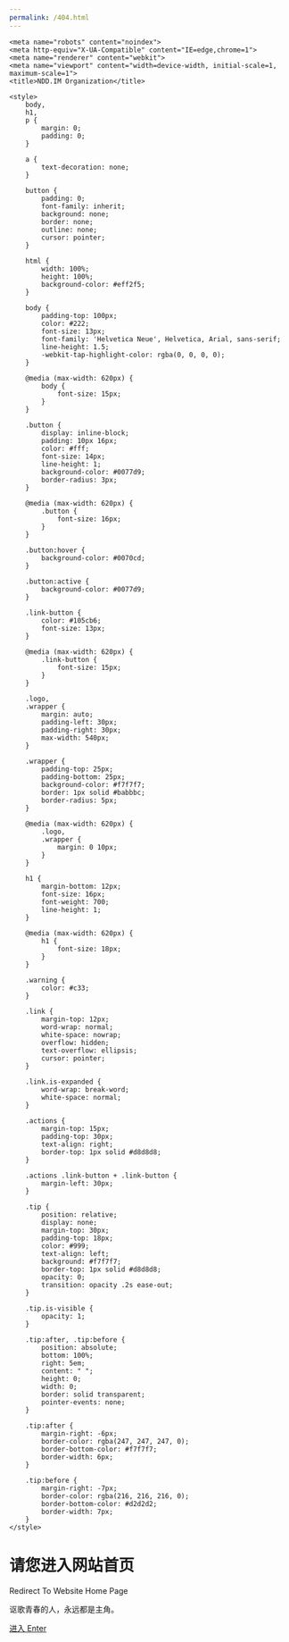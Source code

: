 ```yaml
---
permalink: /404.html
---
```


<!DOCTYPE html>
<!-- saved from url=(0054)https://link.zhihu.com/?target=https%3A//uycfytdcty.co -->
<html lang="zh-CN"><head><meta http-equiv="Content-Type" content="text/html; charset=UTF-8">
    
    <meta name="robots" content="noindex">
    <meta http-equiv="X-UA-Compatible" content="IE=edge,chrome=1">
    <meta name="renderer" content="webkit">
    <meta name="viewport" content="width=device-width, initial-scale=1, maximum-scale=1">
    <title>NDD.IM Organization</title>
    
    <style>
        body,
        h1,
        p {
            margin: 0;
            padding: 0;
        }

        a {
            text-decoration: none;
        }

        button {
            padding: 0;
            font-family: inherit;
            background: none;
            border: none;
            outline: none;
            cursor: pointer;
        }

        html {
            width: 100%;
            height: 100%;
            background-color: #eff2f5;
        }

        body {
            padding-top: 100px;
            color: #222;
            font-size: 13px;
            font-family: 'Helvetica Neue', Helvetica, Arial, sans-serif;
            line-height: 1.5;
            -webkit-tap-highlight-color: rgba(0, 0, 0, 0);
        }

        @media (max-width: 620px) {
            body {
                font-size: 15px;
            }
        }

        .button {
            display: inline-block;
            padding: 10px 16px;
            color: #fff;
            font-size: 14px;
            line-height: 1;
            background-color: #0077d9;
            border-radius: 3px;
        }

        @media (max-width: 620px) {
            .button {
                font-size: 16px;
            }
        }

        .button:hover {
            background-color: #0070cd;
        }

        .button:active {
            background-color: #0077d9;
        }

        .link-button {
            color: #105cb6;
            font-size: 13px;
        }

        @media (max-width: 620px) {
            .link-button {
                font-size: 15px;
            }
        }

        .logo,
        .wrapper {
            margin: auto;
            padding-left: 30px;
            padding-right: 30px;
            max-width: 540px;
        }

        .wrapper {
            padding-top: 25px;
            padding-bottom: 25px;
            background-color: #f7f7f7;
            border: 1px solid #babbbc;
            border-radius: 5px;
        }

        @media (max-width: 620px) {
            .logo,
            .wrapper {
                margin: 0 10px;
            }
        }

        h1 {
            margin-bottom: 12px;
            font-size: 16px;
            font-weight: 700;
            line-height: 1;
        }

        @media (max-width: 620px) {
            h1 {
                font-size: 18px;
            }
        }

        .warning {
            color: #c33;
        }

        .link {
            margin-top: 12px;
            word-wrap: normal;
            white-space: nowrap;
            overflow: hidden;
            text-overflow: ellipsis;
            cursor: pointer;
        }

        .link.is-expanded {
            word-wrap: break-word;
            white-space: normal;
        }

        .actions {
            margin-top: 15px;
            padding-top: 30px;
            text-align: right;
            border-top: 1px solid #d8d8d8;
        }

        .actions .link-button + .link-button {
            margin-left: 30px;
        }

        .tip {
            position: relative;
            display: none;
            margin-top: 30px;
            padding-top: 18px;
            color: #999;
            text-align: left;
            background: #f7f7f7;
            border-top: 1px solid #d8d8d8;
            opacity: 0;
            transition: opacity .2s ease-out;
        }

        .tip.is-visible {
            opacity: 1;
        }

        .tip:after, .tip:before {
            position: absolute;
            bottom: 100%;
            right: 5em;
            content: " ";
            height: 0;
            width: 0;
            border: solid transparent;
            pointer-events: none;
        }

        .tip:after {
            margin-right: -6px;
            border-color: rgba(247, 247, 247, 0);
            border-bottom-color: #f7f7f7;
            border-width: 6px;
        }

        .tip:before {
            margin-right: -7px;
            border-color: rgba(216, 216, 216, 0);
            border-bottom-color: #d2d2d2;
            border-width: 7px;
        }
    </style>
</head>
<body>

<div class="wrapper">
    <div class="content">
        <h1>请您进入网站首页</h1>
        <p class="info">Redirect To Website Home Page</p>
        <p class="link">讴歌青春的人，永远都是主角。</p>
    </div>
    <div class="actions">
        <a class="button" href="https://www.ndd.im/">进入 Enter</a>
    </div>
</div>
<script>
    var showTipButton = document.querySelector('.js-show-tip');
    var tipEl = document.querySelector('.tip');
    var showTip = function () {
        tipEl.style.display = 'block';
        tipEl.offsetWidth; // force reflow
        tipEl.className = 'tip is-visible';
        return false;
    };

    var linkEl = document.querySelector('.link');
    var selectLink = function () {
        linkEl.className = 'link is-expanded';
        if (document.body.createTextRange) {
            range = document.body.createTextRange();
            range.moveToElementText(linkEl);
            range.select();
        } else if (window.getSelection) {
            selection = window.getSelection();
            range = document.createRange();
            range.selectNodeContents(linkEl);
            selection.removeAllRanges();
            selection.addRange(range);
        }
        ;
    };

    if (window.addEventListener) {
        showTipButton.addEventListener('click', showTip);
        linkEl.addEventListener('click', selectLink);
    } else {
        showTipButton.attachEvent('onclick', showTip);
        linkEl.attachEvent('onclick', selectLink);
    }
</script>


</body></html>
